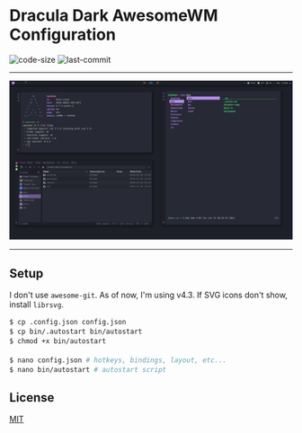 # Dracula Dark AwesomeWM Configuration

![code-size](https://img.shields.io/github/languages/code-size/cyan903/awesome) ![last-commit](https://img.shields.io/github/last-commit/cyan903/awesome)

<hr />

<p align="center">
    <img src="preview.png" />
</p>

<hr />

## Setup

I don't use `awesome-git`. As of now, I'm using v4.3. If SVG icons don't show, install `librsvg`.

```sh
$ cp .config.json config.json
$ cp bin/.autostart bin/autostart
$ chmod +x bin/autostart

$ nano config.json # hotkeys, bindings, layout, etc...
$ nano bin/autostart # autostart script
```

## License

[MIT](LICENSE)
